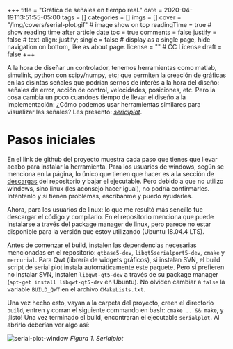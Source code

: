 +++
title = "Gráfica de señales en tiempo real."
date = 2020-04-19T13:51:55-05:00
tags = []
categories = []
imgs = []
cover = "/img/covers/serial-plot.gif"  # image show on top
readingTime = true  # show reading time after article date
toc = true
comments = false
justify = false  # text-align: justify;
single = false  # display as a single page, hide navigation on bottom, like as about page.
license = ""  # CC License
draft = false
+++

A la hora de diseñar un controlador, tenemos herramientas como matlab, simulink, python con scipy/numpy, etc; que permiten la creación de gráficas en las disintas señales que podrían sernos de interés a la hora del diseño: señales de error, acción de control, velocidades, posiciones, etc. Pero la cosa cambia un poco cuandoes tiempo de llevar el diseño a la implementación: ¿Cómo podemos usar herramientas similares para visualizar las señales? Les presento: [*serialplot*](https://github.com/hyOzd/serialplot).

# Pasos iniciales
En el link de github del proyecto muestra cada paso que tienes que llevar acabo para instalar la herramienta. Para los usuarios de windows, según se menciona en la página, lo único que tienen que hacer es a la sección de [descargas](https://bitbucket.org/hyOzd/serialplot/downloads/) del repositorio y bajar el ejecutable. Pero debido a que no utilizo windows, sino linux (les aconsejo hacer igual), no podría confirmarles. Inténtenlo y si tienen problemas, escríbanme y puedo ayudarles.

Ahora, para los usuarios de linux: lo que me resultó más sencillo fue descargar el código y compilarlo. En el repositorio menciona que puede instalarse a través del package manager de linux, pero parece no estar disponible para la versión que estoy utilizando (Ubuntu 18.04.4 LTS).

Antes de comenzar el build, instalen las dependencias necesarias mencionadas en el repositorio: `qtbase5-dev`, `libqt5serialport5-dev`, `cmake` y `mercurial`. Para Qwt (librería de widgets gráficos), si instalan SVN, el build script de serial plot instala automáticamente este paquete. Pero si prefieren no instalar SVN, instalen `libqwt-qt5-dev` a través de su package manager (`apt-get install libqwt-qt5-dev` en Ubuntu). No olviden cambiar a `false` la variable `BUILD_QWT` en el archivo `CMakeLists.txt`.

Una vez hecho esto, vayan a la carpeta del proyecto, creen el directorio `build`, entren y corran el siguiente commando en bash: `cmake .. && make`, y ¡listo! Una vez terminado el build, encontraran el ejecutable `serialplot`. Al abrirlo deberían ver algo así:

![serial-plot-window](/img/posts/serial-plot-window.jpg)
*Figura 1. Serialplot*
